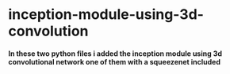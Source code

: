 # inception-module-using-3d-convolution

<h4>In these two python files i added the inception module using 3d convolutional network one of them with a squeezenet included</h4>
